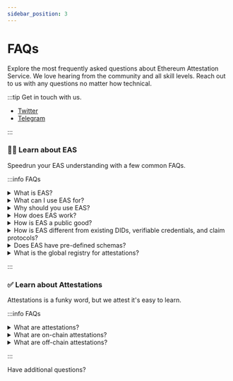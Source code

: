 ```yaml
---
sidebar_position: 3
---
```


# FAQs
Explore the most frequently asked questions about Ethereum Attestation Service. We love hearing from the community and all skill levels. Reach out to us with any questions no matter how technical. 

:::tip Get in touch with us.
- [Twitter](https://twitter.com/eas_eth)
- [Telegram](https://twitter.com/eas_eth)

:::

### 🧑‍💻 Learn about EAS
Speedrun your EAS understanding with a few common FAQs.

:::info  FAQs
<details>
<summary> What is EAS?</summary>
Ethereum Attestation Service (EAS) is free, open-source, and permissionless platform built on Ethereum that enables anyone to verify and create digital records known as attestations. Attestations verify the authenticity of information, such as a person's identity or credentials. EAS allows for interoperability and composability between different attestation protocols and solutions, enabling the attestation layer to grow and change over time.

</details>

<details>
<summary>What can I use EAS for?</summary>
EAS includes a built-in attestation service and a registry of attestation schemas, enabling anyone to create and use attestations for a wide range of applications. Whether you need to prove your identity, credentials, or other information, EAS allows you to do so in a flexible and trustless manner.

- **Create and register attestation schemas**: If you have a specific use case that requires attestations, you can create and register an attestation schema on EAS. This will enable you and others to use that schema to make attestations about your use case.
- **Make attestations**: If you have an attested claim that you want to make, you can use EAS to create and store that attestation on the Ethereum blockchain. This will enable you to securely and transparently prove the authenticity of your claim, and will also provide a tamper-proof and immutable record of that claim.
- **Verify attestations**: If you have received an attestation and want to verify its authenticity, you can use EAS to verify that attestation. This will enable you to ensure that the attestation is genuine, and will also allow you to access any additional information or data that may be included in the attestation.
- **Build applications**: If you are a developer, you can use EAS to build applications and solutions that make use of attestations. This will enable you to create powerful and innovative applications that leverage the security and transparency of the Ethereum blockchain, and that can be tailored to fit the needs of your users and customers.

</details>

<details>
<summary>Why should you use EAS?</summary>
There are many reasons to use EAS, depending on your needs and goals. Here are a few key benefits of using EAS:

- **Decentralized**: EAS is a decentralized platform, meaning that it is not owned or controlled by any one person or organization. This means that EAS is not subject to the risks and vulnerabilities of centralized systems, and that it is supported by the global Ethereum community.

- **Open-source**: EAS is an open-source platform, meaning that the source code is freely available and can be reviewed and improved by anyone. This means that EAS is transparent and accountable, and that it benefits from the contributions and insights of a global community of developers and users.

- **Interoperable**: EAS is interoperable with other decentralized protocols and solutions, meaning that it can work seamlessly with other protocols and solutions to create more powerful and flexible solutions. This means that EAS can be used as a foundation for building more complex and specialized applications and solutions.

- **Composable**: EAS is composable, meaning that attestations can be added and combined like lego blocks to create more complex and specialized solutions. This means that EAS allows for the creation of new and innovative solutions that can be tailored to fit the needs of different users and communities.

</details>


<details>
<summary>How does EAS work?</summary>
EAS is runs on the Ethereum blockchain. It is built on two simple smart contracts: one for registering attestation schemas, and another for creating and verifying attestations.

To use EAS, you will need to have an Ethereum wallet and some ETH to pay for gas fees. You can then create and register attestation schemas, create attestations, and verify attestations using the EAS platform.

To create and register an attestation schema, you will need to provide a schema that defines the data that the attestation will include. Once the schema is registered, it can be used to create and verify attestations.

To create an attestation, you will need to provide the data that the attestation will include, as well as the schema that the attestation will follow. The attestation will be cryptographically signed and added to the Ethereum blockchain, where it can be securely stored and verified. Attestations can also be stored off-chain.

To verify an attestation, you can use the EAS platform to retrieve the attestation from the Ethereum blockchain and verify its authenticity and integrity. This can be done by checking the cryptographic signature and verifying that the attestation follows the rules and constraints defined in the schema.

</details>

<details>
<summary>How is EAS a public good?</summary>
EAS is not owned by a centralized business or team. It is an open-source project built on Ethereum for the Ethereum community to help the Ethereum ecosystem grow. Anyone can use it for their own use cases and contribute to the growth and adoption of EAS.
</details>


 <details>
 <summary>How is EAS different from existing DIDs, verifiable credentials, and claim protocols?</summary>
EAS is permissionless and composable, and does not pressupose anything. 
Existing DIDs, verifiable credentials, and claim protocols are attestations built for specific use cases and communities. EAS serves as the base registry for these attestation providers to help make the ecosystem more composable and interoperable.

- EAS does not define which schemas are best for a specific use case.
- EAS is completely open-source and not controlled by centralized teams.
- EAS is a base layer that can be used to build and integrate DIDs, credentials, claims, proofs, and more.
- EAS is an agreed upon format and standard for attesting about anything.
- EAS is tokenless.

</details>


<details>
<summary>Does EAS have pre-defined schemas?</summary>
No. EAS does not pressupose any schema for the use case. This allows more freedom from the community to create the RIGHT schemas for the RIGHT users overtime.

</details>

<details>
<summary>What is the global registry for attestations?</summary>
The global registry for attestations is a decentralized database where anyone can register and share unique attestation schemas. This registry enables interoperability and composability between different attestation protocols and solutions, allowing the attestation layer to grow and evolve over time.
</details>






:::


### ✅ Learn about Attestations
Attestations is a funky word, but we attest it's easy to learn.

:::info FAQs

<details><summary>What are attestations?</summary>

Attestations are digital records that verify the authenticity of information. They can be used in a wide range of applications, such as verifying a person's identity or credentials.

For example, if you need to prove that you have a certain degree or certification, you can use an attestation to provide evidence of this. This can be useful in a variety of situations, such as applying for a job or trying to access certain services.

Attestations are useful because they provide a way to verify the authenticity of information in a trustless manner. This means that you don't need to rely on a centralized authority to verify the information, which can be useful in situations where it's difficult or impossible to do so.

Tip! Remember that the value of an attestation comes from the person making the attestation or verifing it. An attestation for your credit score that comes from your friend is not going to hold much weight. However, an attestation from a credit bureau will. 

Ethereum Attestation Service (EAS) is a platform that allows anyone to create and use attestations. 

</details>


<details><summary>What are on-chain attestations?</summary>

An on-chain attestation is an attestation that is published on the blockchain for the world to see. Because of this it’s timestamp can be guaranteed and any smart contract on the blockchain can easily reference and verify the attestation. Use cases: Oracles, reputation, KYC validation for DeFi with securities, supply chain, etc.

Almost anything that can be done on-chain can be done off-chain, but you cant retain privacy well onchain.

</details>

<details><summary>What are off-chain attestations?</summary>

An off-chain attestation is an attestation that is not stored in the blockchain. An off-chain attestation can be public or private. Off-chain attestations carry the entire attestation data and digital signature required to verify and validate the authenticity of itself. Off-chain uses: Ticketing, Drivers license, Passport, Vote, Tweets (messages)

</details>

:::


Have additional questions?
